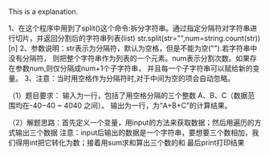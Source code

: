 This is a explanation.


1、在这个程序中用到了split()这个命令:拆分字符串。通过指定分隔符对字符串进行切片，并返回分割后的字符串列表(list)
str.split(str="",num=string.count(str))[n]
2、参数说明：str表示为分隔符，默认为空格，但是不能为空("").若字符串中没有分隔符，
则把整个字符串作为列表的一个元素。num表示分割次数。如果存在参数num,则仅分隔成num+1个子字符串，
并且每一个子字符串可以赋给新的变量。
3、注意：当时用空格作为分隔符时,对于中间为空的项会自动忽略。




（1）题目要求：
输入为一行，包括了用空格分隔的三个整数 A、B、C（数据范围均在-40−40 ~ 4040 之间）。
输出为一行，为“A+B+C”的计算结果。


（2）解题思路：首先定义一个变量，用input的方法来获取数据；然后用遍历的方式输出三个数据
注意：input后输出的数据是一个字符串，要想要三个数相加，我们得用int把它转化为数；接着用sum求和算出三个数的和
最后print打印结果
